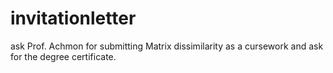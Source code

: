 # invitationletter
ask Prof. Achmon for submitting Matrix dissimilarity as a cursework and ask for the degree certificate.
